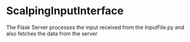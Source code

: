 # ScalpingInputInterface
The Flask Server processes the input received from the InputFile.py and also fetches the data from the server
